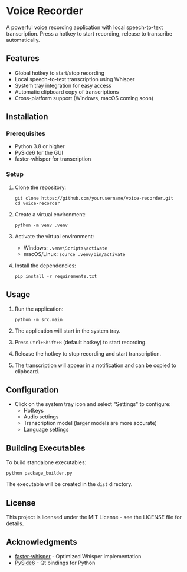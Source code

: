 # Voice Recorder

A powerful voice recording application with local speech-to-text transcription. Press a hotkey to start recording, release to transcribe automatically.

## Features

- Global hotkey to start/stop recording
- Local speech-to-text transcription using Whisper
- System tray integration for easy access
- Automatic clipboard copy of transcriptions
- Cross-platform support (Windows, macOS coming soon)

## Installation

### Prerequisites

- Python 3.8 or higher
- PySide6 for the GUI
- faster-whisper for transcription

### Setup

1. Clone the repository:
   ```
   git clone https://github.com/yourusername/voice-recorder.git
   cd voice-recorder
   ```

2. Create a virtual environment:
   ```
   python -m venv .venv
   ```

3. Activate the virtual environment:
   - Windows: `.venv\Scripts\activate`
   - macOS/Linux: `source .venv/bin/activate`

4. Install the dependencies:
   ```
   pip install -r requirements.txt
   ```

## Usage

1. Run the application:
   ```
   python -m src.main
   ```

2. The application will start in the system tray.

3. Press `Ctrl+Shift+R` (default hotkey) to start recording.

4. Release the hotkey to stop recording and start transcription.

5. The transcription will appear in a notification and can be copied to clipboard.

## Configuration

- Click on the system tray icon and select "Settings" to configure:
  - Hotkeys
  - Audio settings
  - Transcription model (larger models are more accurate)
  - Language settings

## Building Executables

To build standalone executables:

```
python package_builder.py
```

The executable will be created in the `dist` directory.

## License

This project is licensed under the MIT License - see the LICENSE file for details.

## Acknowledgments

- [faster-whisper](https://github.com/guillaumekln/faster-whisper) - Optimized Whisper implementation
- [PySide6](https://wiki.qt.io/Qt_for_Python) - Qt bindings for Python 